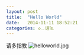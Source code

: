 ```yaml
---
layout: post
title:  "Hello World"
date:   2014-11-11 18:52:21
categories: ◇﹎话℡
---
```

请多指教
![helloworld.jpg](https://github.com/WeissWill/blog/img/helloworld.jpg)
